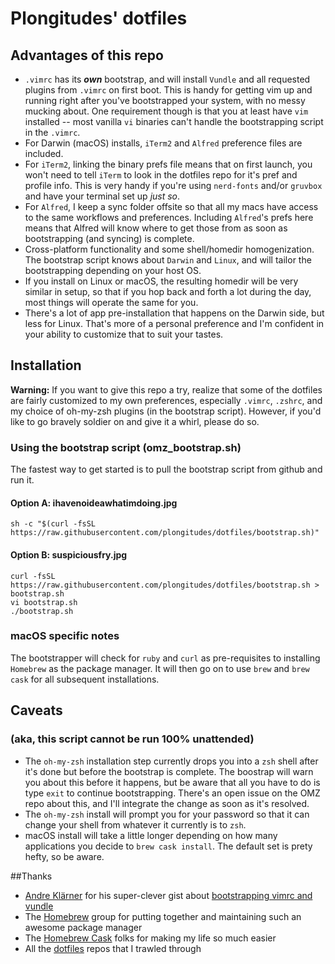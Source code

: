# Plongitudes' dotfiles
## Advantages of this repo
- `.vimrc` has its __*own*__ bootstrap, and will install `Vundle` and all requested plugins from `.vimrc` on first boot. This is handy for getting vim up and running right after you've bootstrapped your system, with no messy mucking about. One requirement though is that you at least have `vim` installed -- most vanilla `vi` binaries can't handle the bootstrapping script in the `.vimrc`.
- For Darwin (macOS) installs, `iTerm2` and `Alfred` preference files are included.
 - For `iTerm2`, linking the binary prefs file means that on first launch, you won't need to tell `iTerm` to look in the dotfiles repo for it's pref and profile info. This is very handy if you're using `nerd-fonts` and/or `gruvbox` and have your terminal set up *just so*.
 - For `Alfred`, I keep a sync folder offsite so that all my macs have access to the same workflows and preferences. Including `Alfred`'s prefs here means that Alfred will know where to get those from as soon as bootstrapping (and syncing) is complete.
- Cross-platform functionality and some shell/homedir homogenization. The bootstrap script knows about `Darwin` and `Linux`, and will tailor the bootstrapping depending on your host OS.
 - If you install on Linux or macOS, the resulting homedir will be very similar in setup, so that if you hop back and forth a lot during the day, most things will operate the same for you.
 - There's a lot of app pre-installation that happens on the Darwin side, but less for Linux. That's more of a personal preference and I'm confident in your ability to customize that to suit your tastes.

## Installation
__Warning:__ If you want to give this repo a try, realize that some of the dotfiles are fairly customized to my own preferences, especially `.vimrc`, `.zshrc`, and my choice of oh-my-zsh plugins (in the bootstrap script).
However, if you'd like to go bravely soldier on and give it a whirl, please do so.

### Using the bootstrap script (omz_bootstrap.sh)
The fastest way to get started is to pull the bootstrap script from github and run it.

#### Option A: ihavenoideawhatimdoing.jpg
```
sh -c "$(curl -fsSL https://raw.githubusercontent.com/plongitudes/dotfiles/bootstrap.sh)"
```

#### Option B: suspiciousfry.jpg
```
curl -fsSL https://raw.githubusercontent.com/plongitudes/dotfiles/bootstrap.sh > bootstrap.sh
vi bootstrap.sh
./bootstrap.sh
```
### macOS specific notes
The bootstrapper will check for `ruby` and `curl` as pre-requisites to installing `Homebrew` as the package manager. It will then go on to use `brew` and `brew cask` for all subsequent installations.

## Caveats
### (aka, this script cannot be run 100% unattended)
- The `oh-my-zsh` installation step currently drops you into a `zsh` shell after it's done but before the bootstrap is complete. The boostrap will warn you about this before it happens, but be aware that all you have to do is type `exit` to continue bootstrapping. There's an open issue on the OMZ repo about this, and I'll integrate the change as soon as it's resolved.
- The `oh-my-zsh` install will prompt you for your password so that it can change your shell from whatever it currently is to `zsh`.
- macOS install will take a little longer depending on how many applications you decide to `brew cask install`. The default set is prety hefty, so be aware.

##Thanks
- [Andre Klärner](https://github.com/klaernie) for his super-clever gist about [bootstrapping vimrc and vundle](https://gist.github.com/klaernie/db37962e955c82254fed)
- The [Homebrew](https://brew.sh/) group for putting together and maintaining such an awesome package manager
- The [Homebrew Cask](https://github.com/caskroom/homebrew-cask) folks for making my life so much easier
- All the [dotfiles](https://dotfiles.github.io/) repos that I trawled through
